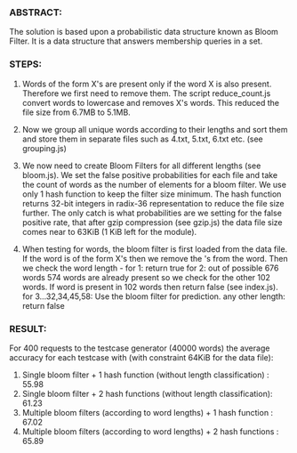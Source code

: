 ### ABSTRACT:

The solution is based upon a probabilistic data structure known as Bloom Filter. It is a data structure that answers membership queries in a set.

### STEPS:

1. Words of the form X's are present only if the word X is also present. Therefore we first need to remove them. The script reduce_count.js convert words to lowercase and removes X's words. This reduced the file size from 6.7MB to 5.1MB.

2. Now we group all unique words according to their lengths and sort them and store them in separate files such as 4.txt, 5.txt, 6.txt etc. (see grouping.js)

3. We now need to create Bloom Filters for all different lengths (see bloom.js). We set the false positive probabilities for each file and take the count of words as the number of elements for a bloom filter. We use only 1 hash function to keep the filter size minimum. The hash function returns 32-bit integers in radix-36 representation to reduce the file size further. The only catch is what probabilities are we setting for the false positive rate, that after gzip compression (see gzip.js) the data file size comes near to 63KiB (1 KiB left for the module).

4. When testing for words, the bloom filter is first loaded from the data file. If the word is of the form X's then we remove the 's from the word. Then we check the word length -
	for 1: return true
	for 2: out of possible 676 words 574 words are already present so we check for the other 102 words. If word is present in 102 words then return false (see index.js).
	for 3...32,34,45,58: Use the bloom filter for prediction.
	any other length: return false

### RESULT:

For 400 requests to the testcase generator (40000 words) the average accuracy for each testcase with (with constraint 64KiB for the data file):
1. Single bloom filter + 1 hash function (without length classification) : 55.98
2. Single bloom filter + 2 hash functions (without length classification): 61.23
3. Multiple bloom filters (according to word lengths) + 1 hash function  : 67.02
4. Multiple bloom filters (according to word lengths) + 2 hash functions : 65.89 